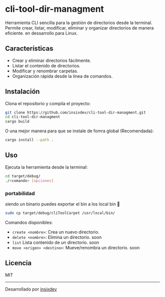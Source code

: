# cli-tool-dir-managment

Herramienta CLI sencilla para la gestión de directorios desde la terminal. Permite crear, listar, modificar, eliminar y organizar directorios de manera eficiente.
en dessarrollo
para Linux.

## Características

- Crear y eliminar directorios fácilmente.
- Listar el contenido de directorios.
- Modificar y renombrar carpetas.
- Organización rápida desde la línea de comandos.

## Instalación

Clona el repositorio y compila el proyecto:

```bash
git clone https://github.com/insixdev/cli-tool-dir-managment.git
cd cli-tool-dir-managment
cargo build
```
O una mejor manera para que se instale de fomra global (Recomendada):
```bash
cargo install --path .
```

## Uso

Ejecuta la herramienta desde la terminal:

```bash
cd target/debug/
./<comando> [opciones]
```
### portabilidad
siendo un binario
puedes exportar el bin a los local bin 

```bash
sudo cp target/debug/cliToolCarpet /usr/local/bin/
```

Comandos disponibles:
- `create <nombre>`: Crea un nuevo directorio.
- `delete <nombre>`: Elimina un directorio. soon
- `list` Lista contenido de un directorio. soon
- `move <origen> <destino>`: Mueve/renombra un directorio. soon

## Licencia

MIT

---
Desarrollado por [insixdev](https://github.com/insixdev)
